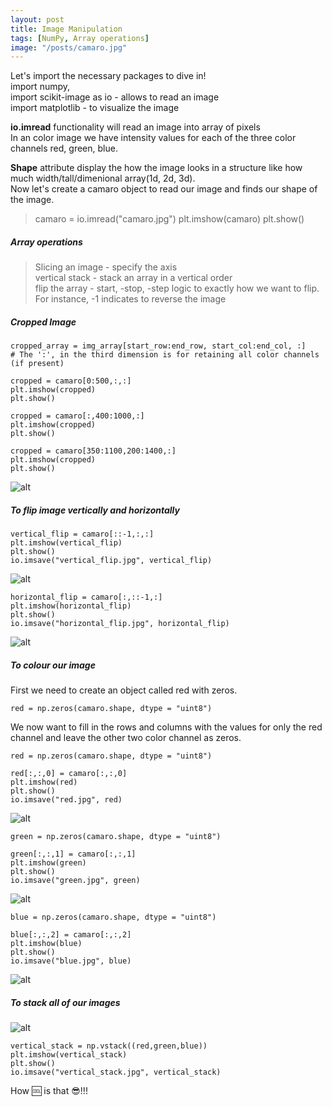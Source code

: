 ```yaml
---
layout: post
title: Image Manipulation
tags: [NumPy, Array operations]
image: "/posts/camaro.jpg"
---
```


Let's import the necessary packages to dive in!<br/>
import numpy,<br/>
import scikit-image as io - allows to read an image<br/>
import matplotlib - to visualize the image<br/>

**io.imread** functionality will read an image into array of pixels<br/>
In an color image we have intensity values for each of the three color channels red, green, blue.

**Shape** attribute display the how the image looks in a structure like how much width/tall/dimenional array(1d, 2d, 3d).<br/>
Now let's create a camaro object to read our image and finds our shape of the image.

>camaro = io.imread("camaro.jpg")
>plt.imshow(camaro)
>plt.show()

##### Array operations

> Slicing an image - specify the axis<br/>
> vertical stack - stack an array in a vertical order<br/>
> flip the array - start, -stop, -step logic to exactly how we want to flip. For instance, -1 indicates to reverse the image<br/>

##### Cropped Image

    cropped_array = img_array[start_row:end_row, start_col:end_col, :]
    # The ':', in the third dimension is for retaining all color channels (if present)

    cropped = camaro[0:500,:,:]
    plt.imshow(cropped)
    plt.show()
    
    cropped = camaro[:,400:1000,:]
    plt.imshow(cropped)
    plt.show()
    
    cropped = camaro[350:1100,200:1400,:]
    plt.imshow(cropped)
    plt.show()

![alt](../img/posts/cropped.jpg)

##### To flip image vertically and horizontally

    vertical_flip = camaro[::-1,:,:]
    plt.imshow(vertical_flip)
    plt.show()
    io.imsave("vertical_flip.jpg", vertical_flip)

![alt](../img/posts/vertical_flip.jpg)
    
    horizontal_flip = camaro[:,::-1,:]
    plt.imshow(horizontal_flip)
    plt.show()
    io.imsave("horizontal_flip.jpg", horizontal_flip)

 ![alt](../img/posts/horizontal_flip.jpg)

##### To colour our image

First we need to create an object called red with zeros.

    red = np.zeros(camaro.shape, dtype = "uint8")

We now want to fill in the rows and columns with the values for only the red channel and leave the other two color channel as zeros.

    red = np.zeros(camaro.shape, dtype = "uint8")
    
    red[:,:,0] = camaro[:,:,0]
    plt.imshow(red)
    plt.show()
    io.imsave("red.jpg", red)

 ![alt](../img/posts/red.jpg)
 
    green = np.zeros(camaro.shape, dtype = "uint8")
    
    green[:,:,1] = camaro[:,:,1]
    plt.imshow(green)
    plt.show()
    io.imsave("green.jpg", green)

 ![alt](../img/posts/green.jpg)
    
    blue = np.zeros(camaro.shape, dtype = "uint8")
    
    blue[:,:,2] = camaro[:,:,2]
    plt.imshow(blue)
    plt.show()
    io.imsave("blue.jpg", blue)

 ![alt](../img/posts/blue.jpg)

##### To stack all of our images

 ![alt](../img/posts/vertical_stack.jpg)

    vertical_stack = np.vstack((red,green,blue))
    plt.imshow(vertical_stack)
    plt.show()
    io.imsave("vertical_stack.jpg", vertical_stack)

How 🆒 is that 😎!!!
